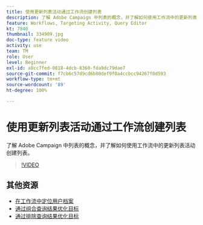 ```yaml
---
title: 使用更新列表活动通过工作流创建列表
description: 了解 Adobe Campaign 中列表的概念，并了解如何使用工作流中的更新列表活动创建列表。
feature: Workflows, Targeting Activity, Query Editor
kt: 7840
thumbnail: 334909.jpg
doc-type: feature video
activity: use
team: TM
role: User
level: Beginner
exl-id: a8cc7fed-0818-4dcb-8360-fda9dc79dae7
source-git-commit: f7cb6c57d9cd6b00def9f0a4ccbcc94267f0d593
workflow-type: tm+mt
source-wordcount: '89'
ht-degree: 100%

---
```


# 使用更新列表活动通过工作流创建列表

了解 Adobe Campaign 中列表的概念，并了解如何使用工作流中的更新列表活动创建列表。

>[!VIDEO](https://video.tv.adobe.com/v/334909?quality=12)

## 其他资源

* [在工作流中定位用户档案](/help/profile-management/target-profiles-in-a-workflow.md)
* [通过组合查询结果优化目标](/help/process-management/refine-targets-by-combining-query-results.md)
* [通过排除查询结果优化目标](/help/process-management/refine-targets-by-excluding-query-results.md)
